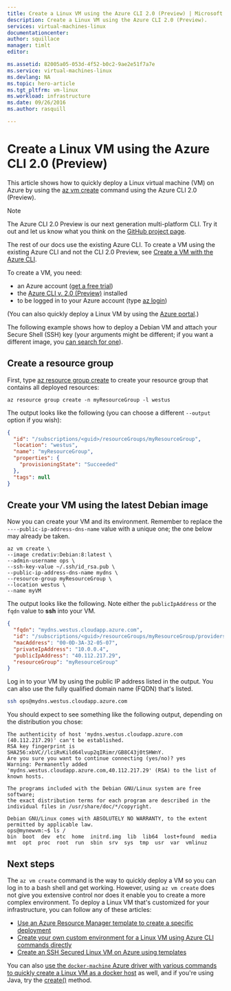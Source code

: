 ```yaml
---
title: Create a Linux VM using the Azure CLI 2.0 (Preview) | Microsoft Azure
description: Create a Linux VM using the Azure CLI 2.0 (Preview).
services: virtual-machines-linux
documentationcenter: 
author: squillace
manager: timlt
editor: 

ms.assetid: 82005a05-053d-4f52-b0c2-9ae2e51f7a7e
ms.service: virtual-machines-linux
ms.devlang: NA
ms.topic: hero-article
ms.tgt_pltfrm: vm-linux
ms.workload: infrastructure
ms.date: 09/26/2016
ms.author: rasquill

---
```


# Create a Linux VM using the Azure CLI 2.0 (Preview)
This article shows how to quickly deploy a Linux virtual machine (VM) on Azure by using the [az vm create](/cli/azure/vm#create) command using the Azure CLI 2.0 (Preview). 

> [!NOTE] 
> The Azure CLI 2.0 Preview is our next generation multi-platform CLI. Try it out and let us know what you think on the [GitHub project page](https://github.com/Azure/azure-cli).
>
> The rest of our docs use the existing Azure CLI. To create a VM using the existing Azure CLI and not the CLI 2.0 Preview, see [Create a VM with the Azure CLI](virtual-machines-linux-quick-create-cli-nodejs.md?toc=%2fazure%2fvirtual-machines%2flinux%2ftoc.json).

To create a VM, you need: 

* an Azure account ([get a free trial](https://azure.microsoft.com/pricing/free-trial/))
* the [Azure CLI v. 2.0 (Preview)](https://github.com/Azure/azure-cli#installation) installed
* to be logged in to your Azure account (type [az login](/cli/azure/#login))

(You can also quickly deploy a Linux VM by using the [Azure portal](virtual-machines-linux-quick-create-portal.md?toc=%2fazure%2fvirtual-machines%2flinux%2ftoc.json).)

The following example shows how to deploy a Debian VM and attach your Secure Shell (SSH) key (your arguments might be different; if you want a different image, you [can search for one](virtual-machines-linux-cli-ps-findimage.md?toc=%2fazure%2fvirtual-machines%2flinux%2ftoc.json)).

## Create a resource group

First, type [az resource group create](/cli/azure/resource/group#create) to create your resource group that contains all deployed resources:

```azurecli
az resource group create -n myResourceGroup -l westus
```

The output looks like the following (you can choose a different `--output` option if you wish):

```json
{
  "id": "/subscriptions/<guid>/resourceGroups/myResourceGroup",
  "location": "westus",
  "name": "myResourceGroup",
  "properties": {
    "provisioningState": "Succeeded"
  },
  "tags": null
}
```

## Create your VM using the latest Debian image

Now you can create your VM and its environment. Remember to replace the `----public-ip-address-dns-name` value with a unique one; the one below may already be taken.

```azurecli
az vm create \
--image credativ:Debian:8:latest \
--admin-username ops \
--ssh-key-value ~/.ssh/id_rsa.pub \
--public-ip-address-dns-name mydns \
--resource-group myResourceGroup \
--location westus \
--name myVM
```


The output looks like the following. Note either the `publicIpAddress` or the `fqdn` value to **ssh** into your VM.


```json
{
  "fqdn": "mydns.westus.cloudapp.azure.com",
  "id": "/subscriptions/<guid>/resourceGroups/myResourceGroup/providers/Microsoft.Compute/virtualMachines/myVM",
  "macAddress": "00-0D-3A-32-05-07",
  "privateIpAddress": "10.0.0.4",
  "publicIpAddress": "40.112.217.29",
  "resourceGroup": "myResourceGroup"
}
```

Log in to your VM by using the public IP address listed in the output. You can also use the fully qualified domain name (FQDN) that's listed.

```bash
ssh ops@mydns.westus.cloudapp.azure.com
```

You should expect to see something like the following output, depending on the distribution you chose:

```
The authenticity of host 'mydns.westus.cloudapp.azure.com (40.112.217.29)' can't be established.
RSA key fingerprint is SHA256:xbVC//lciRvKild64lvup2qIRimr/GB8C43j0tSHWnY.
Are you sure you want to continue connecting (yes/no)? yes
Warning: Permanently added 'mydns.westus.cloudapp.azure.com,40.112.217.29' (RSA) to the list of known hosts.

The programs included with the Debian GNU/Linux system are free software;
the exact distribution terms for each program are described in the
individual files in /usr/share/doc/*/copyright.

Debian GNU/Linux comes with ABSOLUTELY NO WARRANTY, to the extent
permitted by applicable law.
ops@mynewvm:~$ ls /
bin  boot  dev  etc  home  initrd.img  lib  lib64  lost+found  media  mnt  opt  proc  root  run  sbin  srv  sys  tmp  usr  var  vmlinuz
```

## Next steps
The `az vm create` command is the way to quickly deploy a VM so you can log in to a bash shell and get working. However, using `az vm create` does not give you extensive control nor does it enable you to create a more complex environment.  To deploy a Linux VM that's customized for your infrastructure, you can follow any of these articles:

* [Use an Azure Resource Manager template to create a specific deployment](virtual-machines-linux-cli-deploy-templates.md?toc=%2fazure%2fvirtual-machines%2flinux%2ftoc.json)
* [Create your own custom environment for a Linux VM using Azure CLI commands directly](virtual-machines-linux-create-cli-complete.md?toc=%2fazure%2fvirtual-machines%2flinux%2ftoc.json)
* [Create an SSH Secured Linux VM on Azure using templates](virtual-machines-linux-create-ssh-secured-vm-from-template.md?toc=%2fazure%2fvirtual-machines%2flinux%2ftoc.json)

You can also [use the `docker-machine` Azure driver with various commands to quickly create a Linux VM as a docker host](virtual-machines-linux-docker-machine.md?toc=%2fazure%2fvirtual-machines%2flinux%2ftoc.json) as well, and if you're using Java, try the [create()](/java/api/com.microsoft.azure.management.compute._virtual_machine) method.

